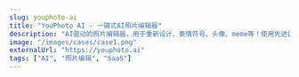 ```yaml
---
slug: youphoto-ai
title: "YouPhoto AI - 一键式AI照片编辑器"
description: "AI驱动的照片编辑器，用于重新设计、表情符号、头像、meme等！使用先进的AI技术转换照片。"
image: "/images/cases/case1.png"
externalUrl: "https://youphoto.ai"
tags: ["AI", "照片编辑", "SaaS"]
---
```


